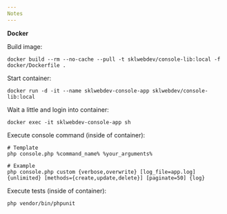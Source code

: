 ```yaml
---
Notes
---
```


**Docker**

Build image:
```
docker build --rm --no-cache --pull -t sklwebdev/console-lib:local -f docker/Dockerfile .
```

Start container:
```
docker run -d -it --name sklwebdev-console-app sklwebdev/console-lib:local
```

Wait a little and login into container:
```
docker exec -it sklwebdev-console-app sh
```

Execute console command (inside of container):
```
# Template
php console.php %command_name% %your_arguments%

# Example
php console.php custom {verbose,overwrite} [log_file=app.log] {unlimited} [methods={create,update,delete}] [paginate=50] {log}
```

Execute tests (inside of container):
```
php vendor/bin/phpunit
```
